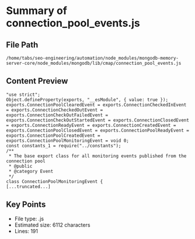 # Summary of connection_pool_events.js
  
## File Path
`/home/tabs/seo-engineering/automation/node_modules/mongodb-memory-server-core/node_modules/mongodb/lib/cmap/connection_pool_events.js`

## Content Preview
```
"use strict";
Object.defineProperty(exports, "__esModule", { value: true });
exports.ConnectionPoolClearedEvent = exports.ConnectionCheckedInEvent = exports.ConnectionCheckedOutEvent = exports.ConnectionCheckOutFailedEvent = exports.ConnectionCheckOutStartedEvent = exports.ConnectionClosedEvent = exports.ConnectionReadyEvent = exports.ConnectionCreatedEvent = exports.ConnectionPoolClosedEvent = exports.ConnectionPoolReadyEvent = exports.ConnectionPoolCreatedEvent = exports.ConnectionPoolMonitoringEvent = void 0;
const constants_1 = require("../constants");
/**
 * The base export class for all monitoring events published from the connection pool
 * @public
 * @category Event
 */
class ConnectionPoolMonitoringEvent {
[...truncated...]
```

## Key Points
- File type: .js
- Estimated size: 6112 characters
- Lines: 191
